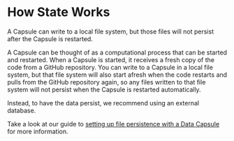 # How State Works
A Capsule can write to a local file system, but those files will not persist after the Capsule is restarted. 

A Capsule can be thought of as a computational process that can be started and restarted. When a Capsule is started, it receives a fresh copy of the code from a GitHub repository. You can write to a Capsule in a local file system, but that file system will also start afresh when the code restarts and pulls from the GitHub repository again, so any files written to that file system will not persist when the Capsule is restarted automatically.

Instead, to have the data persist, we recommend using an external database.

Take a look at our guide to [setting up file persistence with a Data Capsule](https://codecapsules.io/docs/reference/set-up-file-data-capsule/) for more information.

